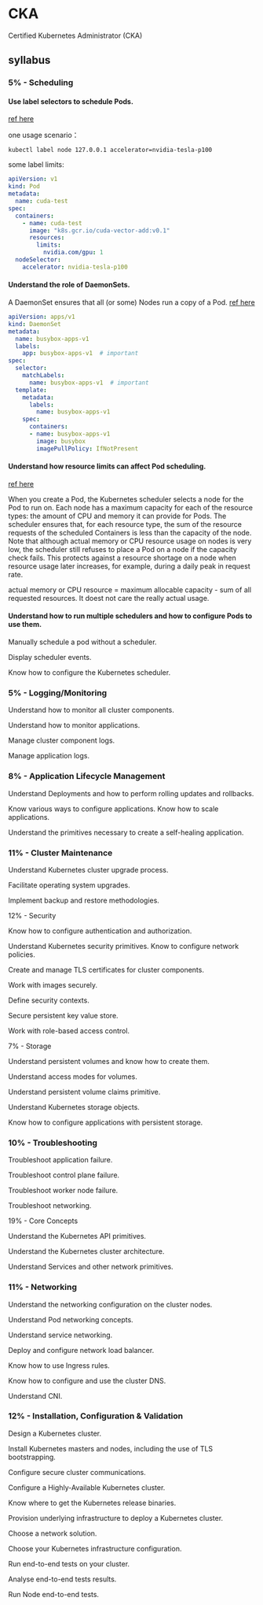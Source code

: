 # CKA

Certified Kubernetes Administrator (CKA) 

## syllabus

### 5% - Scheduling

#### Use label selectors to schedule Pods.
[ref here](https://kubernetes.io/docs/concepts/overview/working-with-objects/labels/)

one usage scenario：

```shell
kubectl label node 127.0.0.1 accelerator=nvidia-tesla-p100
```
some label limits:


```yaml
apiVersion: v1
kind: Pod
metadata:
  name: cuda-test
spec:
  containers:
    - name: cuda-test
      image: "k8s.gcr.io/cuda-vector-add:v0.1"
      resources:
        limits:
          nvidia.com/gpu: 1
  nodeSelector:
    accelerator: nvidia-tesla-p100
```

#### Understand the role of DaemonSets.
A DaemonSet ensures that all (or some) Nodes run a copy of a Pod.
[ref here](https://kubernetes.io/docs/concepts/workloads/controllers/daemonset/)

```yaml
apiVersion: apps/v1
kind: DaemonSet
metadata:
  name: busybox-apps-v1
  labels:
    app: busybox-apps-v1  # important
spec:
  selector:
    matchLabels:
      name: busybox-apps-v1  # important
  template:
    metadata:
      labels:
        name: busybox-apps-v1
    spec:
      containers:
      - name: busybox-apps-v1
        image: busybox
        imagePullPolicy: IfNotPresent
```


#### Understand how resource limits can affect Pod scheduling.
[ref here](https://kubernetes.io/docs/concepts/configuration/manage-compute-resources-container/)

When you create a Pod, the Kubernetes scheduler selects a node for the Pod to run on. Each node has a maximum capacity for each of the resource types: the amount of CPU and memory it can provide for Pods. The scheduler ensures that, for each resource type, the sum of the resource requests of the scheduled Containers is less than the capacity of the node. Note that although actual memory or CPU resource usage on nodes is very low, the scheduler still refuses to place a Pod on a node if the capacity check fails. This protects against a resource shortage on a node when resource usage later increases, for example, during a daily peak in request rate.

actual memory or CPU resource = maximum allocable capacity - sum of all requested resources.
It doest not care the really actual usage.


#### Understand how to run multiple schedulers and how to configure Pods to use them.


Manually schedule a pod without a scheduler.

Display scheduler events.

Know how to configure the
Kubernetes scheduler.

### 5% - Logging/Monitoring

Understand how to monitor all
cluster components.

Understand how to monitor applications.

Manage cluster component logs.

Manage application logs.

### 8% - Application Lifecycle Management

Understand Deployments and how to
perform rolling updates and rollbacks.

Know various ways to configure applications.
Know how to scale applications.

Understand the primitives necessary to
create a self-healing application.

### 11% - Cluster Maintenance

Understand Kubernetes cluster
upgrade process.

Facilitate operating system upgrades.

Implement backup and restore methodologies.

12% - Security

Know how to configure authentication
and authorization.

Understand Kubernetes security primitives.
Know to configure network policies.

Create and manage TLS certificates for
cluster components.

Work with images securely.

Define security contexts.

Secure persistent key value store.

Work with role-based access control.

7% - Storage

Understand persistent volumes and know how
to create them.

Understand access modes for volumes.

Understand persistent volume claims primitive.

Understand Kubernetes storage objects.

Know how to configure applications with persistent storage.

### 10% - Troubleshooting

Troubleshoot application failure.

Troubleshoot control plane failure.

Troubleshoot worker node failure.

Troubleshoot networking.

19% - Core Concepts

Understand the Kubernetes API primitives.

Understand the Kubernetes cluster architecture.

Understand Services and other network primitives.

### 11% - Networking

Understand the networking configuration on the cluster nodes.

Understand Pod networking concepts.

Understand service networking.

Deploy and configure network load balancer.

Know how to use Ingress rules.

Know how to configure and use the cluster DNS.

Understand CNI.

### 12% - Installation, Configuration & Validation

Design a Kubernetes cluster.

Install Kubernetes masters and nodes, including the use of TLS bootstrapping.

Configure secure cluster communications.

Configure a Highly-Available Kubernetes cluster.

Know where to get the Kubernetes release binaries.

Provision underlying infrastructure to deploy a Kubernetes cluster.

Choose a network solution.

Choose your Kubernetes infrastructure configuration.

Run end-to-end tests on your cluster.

Analyse end-to-end tests results.

Run Node end-to-end tests.

